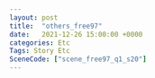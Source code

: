 ```yaml
---
layout: post
title:  "others_free97"
date:   2021-12-26 15:00:00 +0000
categories: Etc
Tags: Story Etc
SceneCode: ["scene_free97_q1_s20"]
---
```

